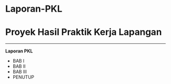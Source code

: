 # Laporan-PKL
# Proyek Hasil Praktik Kerja Lapangan
-------------
**Laporan PKL**
- BAB I
- BAB II
- BAB III
- PENUTUP
